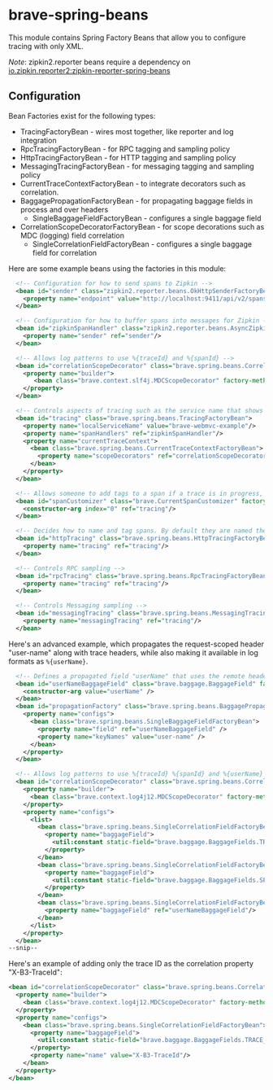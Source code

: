 # brave-spring-beans
This module contains Spring Factory Beans that allow you to configure
tracing with only XML.

*Note*: zipkin2.reporter beans require a dependency on
[io.zipkin.reporter2:zipkin-reporter-spring-beans](https://github.com/openzipkin/zipkin-reporter-java/tree/master/spring-beans)

## Configuration
Bean Factories exist for the following types:
* TracingFactoryBean - wires most together, like reporter and log integration
* RpcTracingFactoryBean - for RPC tagging and sampling policy
* HttpTracingFactoryBean - for HTTP tagging and sampling policy
* MessagingTracingFactoryBean - for messaging tagging and sampling policy
* CurrentTraceContextFactoryBean - to integrate decorators such as correlation.
* BaggagePropagationFactoryBean - for propagating baggage fields in process and over headers
  * SingleBaggageFieldFactoryBean - configures a single baggage field
* CorrelationScopeDecoratorFactoryBean - for scope decorations such as MDC (logging) field correlation
  * SingleCorrelationFieldFactoryBean - configures a single baggage field for correlation

Here are some example beans using the factories in this module:
```xml
  <!-- Configuration for how to send spans to Zipkin -->
  <bean id="sender" class="zipkin2.reporter.beans.OkHttpSenderFactoryBean">
    <property name="endpoint" value="http://localhost:9411/api/v2/spans"/>
  </bean>

  <!-- Configuration for how to buffer spans into messages for Zipkin -->
  <bean id="zipkinSpanHandler" class="zipkin2.reporter.beans.AsyncZipkinSpanHandlerFactoryBean">
    <property name="sender" ref="sender"/>
  </bean>

  <!-- Allows log patterns to use %{traceId} and %{spanId} -->
  <bean id="correlationScopeDecorator" class="brave.spring.beans.CorrelationScopeDecoratorFactoryBean">
    <property name="builder">
       <bean class="brave.context.slf4j.MDCScopeDecorator" factory-method="get"/>
    </property>
  </bean>

  <!-- Controls aspects of tracing such as the service name that shows up in the UI -->
  <bean id="tracing" class="brave.spring.beans.TracingFactoryBean">
    <property name="localServiceName" value="brave-webmvc-example"/>
    <property name="spanHandlers" ref="zipkinSpanHandler"/>
    <property name="currentTraceContext">
      <bean class="brave.spring.beans.CurrentTraceContextFactoryBean">
        <property name="scopeDecorators" ref="correlationScopeDecorator"/>
      </bean>
    </property>
  </bean>

  <!-- Allows someone to add tags to a span if a trace is in progress, via SpanCustomizer -->
  <bean id="spanCustomizer" class="brave.CurrentSpanCustomizer" factory-method="create">
    <constructor-arg index="0" ref="tracing"/>
  </bean>

  <!-- Decides how to name and tag spans. By default they are named the same as the http method. -->
  <bean id="httpTracing" class="brave.spring.beans.HttpTracingFactoryBean">
    <property name="tracing" ref="tracing"/>
  </bean>

  <!-- Controls RPC sampling -->
  <bean id="rpcTracing" class="brave.spring.beans.RpcTracingFactoryBean">
    <property name="tracing" ref="tracing"/>
  </bean>

  <!-- Controls Messaging sampling -->
  <bean id="messagingTracing" class="brave.spring.beans.MessagingTracingFactoryBean">
    <property name="messagingTracing" ref="tracing"/>
  </bean>
```

Here's an advanced example, which propagates the request-scoped header "user-name" along
with trace headers, while also making it available in log formats as `%{userName}`.

```xml
  <!-- Defines a propagated field "userName" that uses the remote header "user-name" -->
  <bean id="userNameBaggageField" class="brave.baggage.BaggageField" factory-method="newBuilder">
    <constructor-arg value="userName" />
  </bean>
  <bean id="propagationFactory" class="brave.spring.beans.BaggagePropagationFactoryBean">
    <property name="configs">
      <bean class="brave.spring.beans.SingleBaggageFieldFactoryBean">
        <property name="field" ref="userNameBaggageField" />
        <property name="keyNames" value="user-name" />
      </bean>
    </property>
  </bean>

  <!-- Allows log patterns to use %{traceId} %{spanId} and %{userName} -->
  <bean id="correlationScopeDecorator" class="brave.spring.beans.CorrelationScopeDecoratorFactoryBean">
    <property name="builder">
      <bean class="brave.context.log4j12.MDCScopeDecorator" factory-method="newBuilder"/>
    </property>
    <property name="configs">
      <list>
        <bean class="brave.spring.beans.SingleCorrelationFieldFactoryBean">
          <property name="baggageField">
            <util:constant static-field="brave.baggage.BaggageFields.TRACE_ID"/>
          </property>
        </bean>
        <bean class="brave.spring.beans.SingleCorrelationFieldFactoryBean">
          <property name="baggageField">
            <util:constant static-field="brave.baggage.BaggageFields.SPAN_ID"/>
          </property>
        </bean>
        <bean class="brave.spring.beans.SingleCorrelationFieldFactoryBean">
          <property name="baggageField" ref="userNameBaggageField"/>
        </bean>
      </list>
    </property>
  </bean>
--snip--
```

Here's an example of adding only the trace ID as the correlation property "X-B3-TraceId":

```xml
<bean id="correlationScopeDecorator" class="brave.spring.beans.CorrelationScopeDecoratorFactoryBean">
  <property name="builder">
    <bean class="brave.context.log4j12.MDCScopeDecorator" factory-method="newBuilder"/>
  </property>
  <property name="configs">
    <bean class="brave.spring.beans.SingleCorrelationFieldFactoryBean">
      <property name="baggageField">
        <util:constant static-field="brave.baggage.BaggageFields.TRACE_ID"/>
      </property>
      <property name="name" value="X-B3-TraceId"/>
    </bean>
  </property>
</bean>
```
